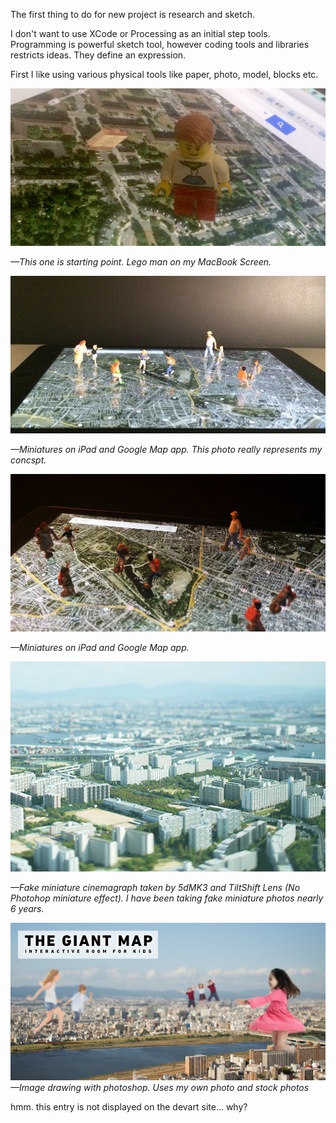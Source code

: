 The first thing to do for new project is research and sketch.

I don't want to use XCode or Processing as an initial step tools.
Programming is powerful sketch tool, however coding tools and libraries restricts ideas. They define an expression. 

First I like using various physical tools like paper, photo, model, blocks etc.


![Original Idea Source](../project_images/sketches/sketch_005_mac_and_lego.jpg?raw=true "Example Image")

*—This one is starting point. Lego man on my MacBook Screen.*


![Original Idea Source](../project_images/sketches/sketch_006_ipad_and_miniature2.jpg?raw=true "Example Image")

*—Miniatures on iPad and Google Map app. This photo really represents my concspt.*


![Original Idea Source](../project_images/sketches/sketch_006_ipad_and_miniature.jpg?raw=true "Example Image")

*—Miniatures on iPad and Google Map app.*



![Original Idea Source](../project_images/sketches/sketch_002_tilt_shift.gif?raw=true "Example Image")

*—Fake miniature cinemagraph taken by 5dMK3 and TiltShift Lens (No Photohop miniature effect). I have been taking fake miniature photos nearly 6 years.*


![Original Idea Source](../project_images/sketches/sketch_008.jpg?raw=true "Example Image")
*—Image drawing with photoshop. Uses my own photo and stock photos*


hmm. this entry is not displayed on the devart site... why?

